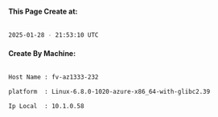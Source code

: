 
   
#### This Page Create at:

```bash

2025-01-28 - 21:53:10 UTC

```

#### Create By Machine:

```bash

Host Name : fv-az1333-232

platform  : Linux-6.8.0-1020-azure-x86_64-with-glibc2.39

Ip Local  : 10.1.0.58

```

